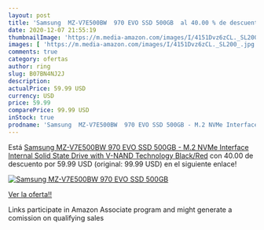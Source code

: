 ```yaml
---
layout: post
title: 'Samsung  MZ-V7E500BW  970 EVO SSD 500GB  al 40.00 % de descuento'
date: 2020-12-07 21:55:19
thumbnailImage: 'https://m.media-amazon.com/images/I/4151Dvz6zCL._SL200_.jpg'
images: [ 'https://m.media-amazon.com/images/I/4151Dvz6zCL._SL200_.jpg' ]
comments: true
category: ofertas
author: ring
slug: B07BN4NJ2J
description:
actualPrice: 59.99 USD
currency: USD
price: 59.99
comparePrice: 99.99 USD
inStock: true
prodname: 'Samsung  MZ-V7E500BW  970 EVO SSD 500GB - M.2 NVMe Interface Internal Solid State Drive with V-NAND Technology  Black/Red'
---
```


Está [Samsung  MZ-V7E500BW  970 EVO SSD 500GB - M.2 NVMe Interface Internal Solid State Drive with V-NAND Technology  Black/Red](https://www.amazon.com/dp/B07BN4NJ2J/?tag=tolees-20) con 40.00 de descuento por 59.99 USD (original: 99.99 USD) en el siguiente enlace!

[![Samsung  MZ-V7E500BW  970 EVO SSD 500GB ](https://m.media-amazon.com/images/I/4151Dvz6zCL._SL200_.jpg)](https://www.amazon.com/dp/B07BN4NJ2J/?tag=tolees-20)

[Ver la oferta!!](https://www.amazon.com/dp/B07BN4NJ2J/?tag=tolees-20)

Links participate in Amazon Associate program and might generate a comission on qualifying sales


